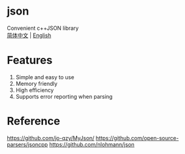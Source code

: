 ﻿# json
Convenient c++JSON library<br>
[简体中文](README.md) | [English](README_EN.md)
# Features
1. Simple and easy to use
2. Memory friendly
3. High efficiency
4. Supports error reporting when parsing
# Reference
https://github.com/jo-qzy/MyJson/
https://github.com/open-source-parsers/jsoncpp
https://github.com/nlohmann/json
